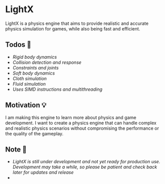 # LightX

LightX is a physics engine that aims to provide realistic and accurate physics simulation for games, while also being fast and efficient.

## Todos 📝

* *Rigid body dynamics*
* *Collision detection and response*
* *Constraints and joints*
* *Soft body dynamics*
* *Cloth simulation*
* *Fluid simulation*
* *Uses SIMD instructions and multithreading*

## Motivation 💡

I am making this engine to learn more about physics and game development. I want to create a physics engine that can handle complex and realistic physics scenarios without compromising the performance or the quality of the gameplay.

## Note 📌

* *LightX is still under development and not yet ready for production use. Development may take a while, so please be patient and check back later for updates and release*
* 
